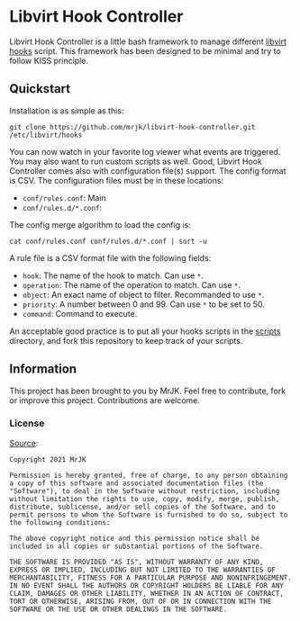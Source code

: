 # Libvirt Hook Controller

Libvirt Hook Controller is a little bash framework to manage different [libvirt hooks](https://libvirt.org/hooks.html) script. This framework has been designed to be minimal and try to follow KISS principle.

## Quickstart

Installation is as simple as this:
```
git clone https://github.com/mrjk/libvirt-hook-controller.git /etc/libvirt/hooks
```

You can now watch in your favorite log viewer what events are triggered. You may also
want to run custom scripts as well. Good, Libvirt Hook Controller comes also with configuration file(s) support. The config format is CSV. The configuration files must be in these locations:

* `conf/rules.conf`: Main
* `conf/rules.d/*.conf`:

The config merge algorithm to load the config is:
```
cat conf/rules.conf conf/rules.d/*.conf | sort -u
```

A rule file is a CSV format file with the following fields:

 * `hook`: The name of the hook to match. Can use `*`.
 * `operation`: The name of the operation to match. Can use `*`.
 * `object`: An exact name of object to filter. Recommanded to use `*`.
 * `priority`: A number between 0 and 99. Can use `*` to be set to 50.
 * `command`: Command to execute.

An acceptable good practice is to put all your hooks scripts in the [scripts](scripts/) directory, and fork this repository to keep track of your scripts.

## Information

This project has been brought to you by MrJK. Feel free to contribute, fork or improve this project. Contributions are welcome.

### License

[Source](https://opensource.org/licenses/MIT):

```
Copyright 2021 MrJK

Permission is hereby granted, free of charge, to any person obtaining a copy of this software and associated documentation files (the "Software"), to deal in the Software without restriction, including without limitation the rights to use, copy, modify, merge, publish, distribute, sublicense, and/or sell copies of the Software, and to permit persons to whom the Software is furnished to do so, subject to the following conditions:

The above copyright notice and this permission notice shall be included in all copies or substantial portions of the Software.

THE SOFTWARE IS PROVIDED "AS IS", WITHOUT WARRANTY OF ANY KIND, EXPRESS OR IMPLIED, INCLUDING BUT NOT LIMITED TO THE WARRANTIES OF MERCHANTABILITY, FITNESS FOR A PARTICULAR PURPOSE AND NONINFRINGEMENT. IN NO EVENT SHALL THE AUTHORS OR COPYRIGHT HOLDERS BE LIABLE FOR ANY CLAIM, DAMAGES OR OTHER LIABILITY, WHETHER IN AN ACTION OF CONTRACT, TORT OR OTHERWISE, ARISING FROM, OUT OF OR IN CONNECTION WITH THE SOFTWARE OR THE USE OR OTHER DEALINGS IN THE SOFTWARE.
```

